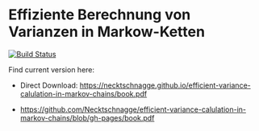 # Effiziente Berechnung von Varianzen in Markow-Ketten

[![Build Status](https://travis-ci.com/Necktschnagge/efficient-variance-calulation-in-markov-chains.svg?branch=master)](https://travis-ci.com/Necktschnagge/efficient-variance-calulation-in-markov-chains)

Find current version here:

* Direct Download: https://necktschnagge.github.io/efficient-variance-calulation-in-markov-chains/book.pdf

* https://github.com/Necktschnagge/efficient-variance-calulation-in-markov-chains/blob/gh-pages/book.pdf
